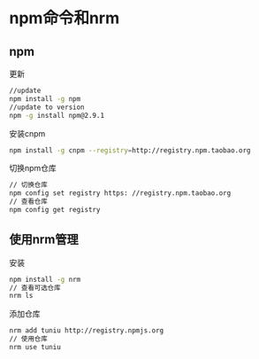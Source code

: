 <!--
Created: Mon Aug 26 2019 15:21:10 GMT+0800 (China Standard Time)
Modified: Mon Aug 26 2019 15:21:15 GMT+0800 (China Standard Time)
-->
# npm命令和nrm

## npm

更新

``` bash
//update
npm install -g npm
//update to version
npm -g install npm@2.9.1
```

安装cnpm

``` bash
npm install -g cnpm --registry=http://registry.npm.taobao.org
```

切换npm仓库

``` bash
// 切换仓库
npm config set registry https: //registry.npm.taobao.org 
// 查看仓库
npm config get registry
```

## 使用nrm管理

安装

``` bash
npm install -g nrm
// 查看可选仓库
nrm ls
```

添加仓库

``` bash
nrm add tuniu http://registry.npmjs.org
// 使用仓库
nrm use tuniu 
```

